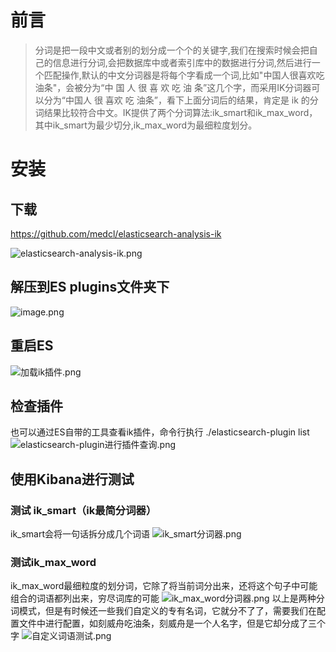 # 前言
>分词是把一段中文或者别的划分成一个个的关键字,我们在搜索时候会把自己的信息进行分词,会把数据库中或者索引库中的数据进行分词,然后进行一个匹配操作,默认的中文分词器是将每个字看成一个词,比如"中国人很喜欢吃油条"，会被分为“中 国 人 很 喜 欢 吃 油 条”这几个字，而采用IK分词器可以分为“中国人 很 喜欢 吃 油条”，看下上面分词后的结果，肯定是 ik 的分词结果比较符合中文。IK提供了两个分词算法:ik_smart和ik_max_word，其中ik_smart为最少切分,ik_max_word为最细粒度划分。
# 安装
## 下载
https://github.com/medcl/elasticsearch-analysis-ik

![elasticsearch-analysis-ik.png](https://upload-images.jianshu.io/upload_images/9905084-69bbcd0c0efe6726.png?imageMogr2/auto-orient/strip%7CimageView2/2/w/1240)
## 解压到ES plugins文件夹下
![image.png](https://upload-images.jianshu.io/upload_images/9905084-996dbf1dc379e7d8.png?imageMogr2/auto-orient/strip%7CimageView2/2/w/1240)
## 重启ES
![加载ik插件.png](https://upload-images.jianshu.io/upload_images/9905084-e2e175ea81a97ffa.png?imageMogr2/auto-orient/strip%7CimageView2/2/w/1240)
## 检查插件
也可以通过ES自带的工具查看ik插件，命令行执行 ./elasticsearch-plugin list
![elasticsearch-plugin进行插件查询.png](https://upload-images.jianshu.io/upload_images/9905084-55f88cc9c5aa29d9.png?imageMogr2/auto-orient/strip%7CimageView2/2/w/1240)

## 使用Kibana进行测试
### 测试 ik_smart（ik最简分词器）
ik_smart会将一句话拆分成几个词语
![ik_smart分词器.png](https://upload-images.jianshu.io/upload_images/9905084-aeb200df1e976dfe.png?imageMogr2/auto-orient/strip%7CimageView2/2/w/1240)

### 测试ik_max_word
ik_max_word最细粒度的划分词，它除了将当前词分出来，还将这个句子中可能组合的词语都列出来，穷尽词库的可能
![ik_max_word分词器.png](https://upload-images.jianshu.io/upload_images/9905084-a0119ab7e61831f9.png?imageMogr2/auto-orient/strip%7CimageView2/2/w/1240)
以上是两种分词模式，但是有时候还一些我们自定义的专有名词，它就分不了了，需要我们在配置文件中进行配置，如刻威舟吃油条，刻威舟是一个人名字，但是它却分成了三个字
![自定义词语测试.png](https://upload-images.jianshu.io/upload_images/9905084-78d9e6bf6ea03f32.png?imageMogr2/auto-orient/strip%7CimageView2/2/w/1240)






